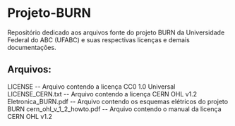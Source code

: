 # Projeto-BURN
Repositório dedicado aos arquivos fonte do projeto BURN da Universidade Federal do ABC (UFABC) e suas respectivas licenças e demais documentações.

## Arquivos:
   LICENSE                      --  Arquivo contendo a licença CC0 1.0 Universal
   LICENSE_CERN.txt             --  Arquivo contendo a licença CERN OHL v1.2
   Eletronica_BURN.pdf          --  Arquivo contendo os esquemas elétricos do projeto BURN
   cern_ohl_v_1_2_howto.pdf     --  Arquivo contendo o manual da licença CERN OHL v1.2
